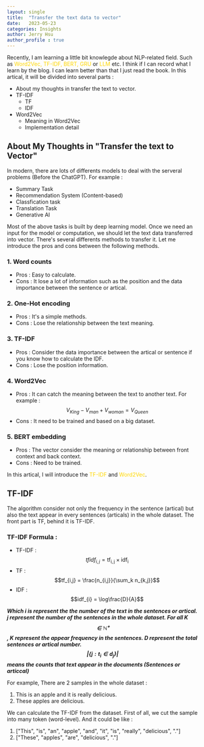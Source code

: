 ```yaml
---
layout: single
title:  "Transfer the text data to vector"
date:   2023-05-23
categories: Insights
author: Jerry Hsu
author_profile : true
---
```


Recently, I am learning a little bit knowlegde about NLP-related field. Such as <span style="color:Gold">Word2Vec, TF-IDF, BERT, GRU</span> or <span style="color:Gold">LLM</span> etc. I think if I can record what I learn by the blog. I can learn better than that I just read the book. In this artical, it will be divided into several parts :

* About my thoughts in transfer the text to vector.
* TF-IDF
  * TF
  * IDF
* Word2Vec
  * Meaning in Word2Vec
  * Implementation detail 


## About My Thoughts in "Transfer the text to Vector"

In modern, there are lots of differents models to deal with the serveral problems (Before the ChatGPT). For example : 

* Summary Task
* Recommendation System (Content-based)
* Classfication task
* Translation Task
* Generative AI

Most of the above tasks is built by deep learning model. Once we need an input for the model or computation, we should let the text data transferred into vector. There's several differents methods to transfer it. Let me introduce the pros and cons between the following methods.

### 1. Word counts
* Pros : Easy to calculate.
* Cons : It lose a lot of information such as the position and the data importance between the sentence or artical.

### 2. One-Hot encoding
* Pros : It's a simple methods.
* Cons : Lose the relationship between the text meaning.

### 3. TF-IDF
* Pros : Consider the data importance between the artical or sentence if you know how to calculate the IDF.
* Cons : Lose the position information.

### 4. Word2Vec
* Pros : It can catch the meaning between the text to another text. For example : $$V_{King} - V_{man} + V_{woman} = V_{Queen}$$
* Cons : It need to be trained and based on a big dataset.

### 5. BERT embedding
* Pros : The vector consider the meaning or relationship between front context and back context.
* Cons : Need to be trained.

In this artical, I will introduce the <span style="color:Gold">TF-IDF</span> and <span style="color:Gold">Word2Vec</span>.

## TF-IDF

The algorithm consider not only the frequency in the sentence (artical) but also the text appear in every sentences (articals) in the whole dataset. The front part is TF, behind it is TF-IDF.

### TF-IDF Formula :
* TF-IDF : $$tfidf_{i,j} = \mathrm{tf_{i,j}} \times \mathrm{idf_{i}}$$
* TF  : $$tf_{i,j} = \frac{n_{i,j}}{\sum_k n_{k,j}}$$
* IDF : $$idf_{i} = \log\frac{D}{A}$$

***Which i is represent the the number of the text in the sentences or artical. j represent the number of the sentences in the whole dataset. For all K $$\in \mathbb{N^+}$$, K represent the appear frequency in the sentences. D represent the total sentences or artical number. $$|\{j:t_{i} \in d_{j}\}|$$ means the counts that text appear in the documents (Sentences or articcal)***

For example, There are 2 samples in the whole dataset :
1. This is an apple and it is really delicious.
2. These apples are delicious.

We can calculate the TF-IDF from the dataset. First of all, we cut the sample into many token (word-level). And it could be like :

1. ["This", "is", "an", "apple", "and", "it", "is", "really", "delicious", "."]
2. ["These", "apples", "are", "delicious", "."]


